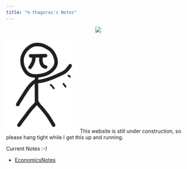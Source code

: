 ```yaml
---
title: "π-thagoras's Notes"
---
```


<center><img src="assets/images/Waving_Pi.png" width="69"></center>


![Waving_Pi](assets/Waving_Pi.png)
This website is still under construction, so please hang tight while I get this up and running.


Current Notes :-)
- [EconomicsNotes](EconomicsNotes.md)

